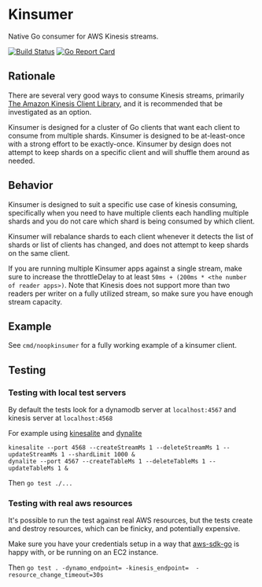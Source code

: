 # Kinsumer

Native Go consumer for AWS Kinesis streams.

[![Build Status](https://travis-ci.org/vimeda/kinsumer.svg?branch=master)](https://travis-ci.org/vimeda/kinsumer) [![Go Report Card](https://goreportcard.com/badge/github.com/vimeda/kinsumer)](https://goreportcard.com/report/github.com/vimeda/kinsumer)

## Rationale
There are several very good ways to consume Kinesis streams, primarily [The Amazon Kinesis Client Library](http://docs.aws.amazon.com/kinesis/latest/dev/developing-consumers-with-kcl.html), and it is recommended that be investigated as an option.

Kinsumer is designed for a cluster of Go clients that want each client to consume from multiple shards. Kinsumer is designed to be at-least-once with a strong effort to be exactly-once. Kinsumer by design does not attempt to keep shards on a specific client and will shuffle them around as needed.

## Behavior
Kinsumer is designed to suit a specific use case of kinesis consuming, specifically when you need to have multiple clients each handling multiple shards and you do not care which shard is being consumed by which client.

Kinsumer will rebalance shards to each client whenever it detects the list of shards or list of clients has changed, and does not attempt to keep shards on the same client.

If you are running multiple Kinsumer apps against a single stream, make sure to increase the throttleDelay to at least `50ms + (200ms * <the number of reader apps>)`. Note that Kinesis does not support more than two readers per writer on a fully utilized stream, so make sure you have enough stream capacity.

## Example
See `cmd/noopkinsumer` for a fully working example of a kinsumer client.

## Testing

### Testing with local test servers
By default the tests look for a dynamodb server at `localhost:4567` and kinesis server at `localhost:4568`


For example using [kinesalite](https://github.com/mhart/kinesalite) and [dynalite](https://github.com/mhart/dynalite)
```
kinesalite --port 4568 --createStreamMs 1 --deleteStreamMs 1 --updateStreamMs 1 --shardLimit 1000 &
dynalite --port 4567 --createTableMs 1 --deleteTableMs 1 --updateTableMs 1 &
```
Then `go test ./...`

### Testing with real aws resources
It's possible to run the test against real AWS resources, but the tests create and destroy resources, which can be finicky, and potentially expensive.

Make sure you have your credentials setup in a way that [aws-sdk-go](https://github.com/aws/aws-sdk-go) is happy with, or be running on an EC2 instance.

Then `go test . -dynamo_endpoint= -kinesis_endpoint=  -resource_change_timeout=30s`
